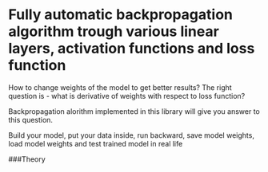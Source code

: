 # Fully automatic backpropagation algorithm trough various linear layers, activation functions and loss function

How to change weights of the model to get better results? The right question is - what is derivative of weights with respect to loss function?<br/>

Backpropagation alorithm implemented in this library will give you answer to this question. <br/>

Build your model, put your data inside, run backward, save model weights, load model weights and test trained model in real life<br/>


###Theory

